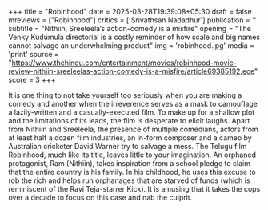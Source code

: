 +++
title = "Robinhood"
date = 2025-03-28T19:39:08+05:30
draft = false
mreviews = ["Robinhood"]
critics = ['Srivathsan Nadadhur']
publication = ''
subtitle = "Nithiin, Sreeleela’s action-comedy is a misfire"
opening = "The Venky Kudumula directorial is a costly reminder of how scale and big names cannot salvage an underwhelming product"
img = 'robinhood.jpg'
media = 'print'
source = "https://www.thehindu.com/entertainment/movies/robinhood-movie-review-nithiin-sreeleelas-action-comedy-is-a-misfire/article69385192.ece"
score = 3
+++

It is one thing to not take yourself too seriously when you are making a comedy and another when the irreverence serves as a mask to camouflage a lazily-written and a casually-executed film. To make up for a shallow plot and the limitations of its leads, the film is desperate to elicit laughs. Apart from Nithiin and Sreeleela, the presence of multiple comedians, actors from at least half a dozen film industries, an in-form composer and a cameo by Australian cricketer David Warner try to salvage a mess. The Telugu film Robinhood, much like its title, leaves little to your imagination. An orphaned protagonist, Ram (Nithiin), takes inspiration from a school pledge to claim that the entire country is his family. In his childhood, he uses this excuse to rob the rich and helps run orphanages that are starved of funds (which is reminiscent of the Ravi Teja-starrer Kick). It is amusing that it takes the cops over a decade to focus on this case and nab the culprit.
